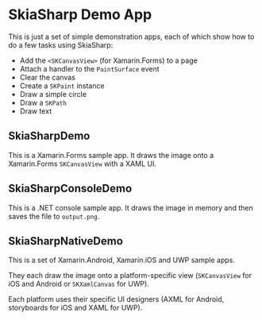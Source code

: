 # SkiaSharp Demo App

This is just a set of simple demonstration apps, each of which show
how to do a few tasks using SkiaSharp:

 * Add the `<SKCanvasView>` (for Xamarin.Forms) to a page
 * Attach a handler to the `PaintSurface` event
 * Clear the canvas
 * Create a `SKPaint` instance
 * Draw a simple circle
 * Draw a `SKPath`
 * Draw text


## SkiaSharpDemo

This is a Xamarin.Forms sample app. It draws the image onto a Xamarin.Forms
`SKCanvasView` with a XAML UI.

## SkiaSharpConsoleDemo

This is a .NET console sample app. It draws the image in memory and then
saves the file to `output.png`.

## SkiaSharpNativeDemo

This is a set of Xamarin.Android, Xamarin.iOS and UWP sample apps.

They each draw the image onto a platform-specific view (`SKCanvasView` for iOS
and Android or `SKXamlCanvas` for UWP).

Each platform uses their specific UI designers (AXML for Android,
storyboards for iOS and XAML for UWP).
